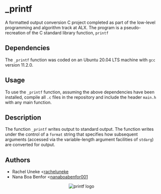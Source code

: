 # _printf

A formatted output conversion C project completed as part of the low-level
programming and algorithm track at ALX. The program is a pseudo-
recreation of the C standard library function, `printf`

## Dependencies

The `_printf` function was coded on an Ubuntu 20.04 LTS machine with `gcc` version 11.2.0.

## Usage

To use the `_printf` function, assuming the above dependencies have been installed, compile all `.c` files in the repository and include the header `main.h` with any main function.

## Description

The function `_printf` writes output to standard output. The function writes
under the control of a `format` string that specifies how subsequent arguments
(accessed via the variable-length argument facilities of `stdarg`) are
converted for output.

## Authors

* Rachel Uneke <[racheluneke](https://github.com/racheluneke)
* Nana Boa Benfor <[nanaboabenfor001](https://github.com/nanaboabenfor001)

<p align="center">
  <img src="https://i.ibb.co/FJyysxq/printf.png" alt="printf logo">
</p>
